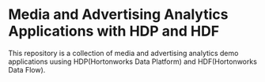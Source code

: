 # Media and Advertising Analytics Applications with HDP and HDF

This repository is a collection of media and advertising analytics demo applications uusing HDP(Hortonworks Data Platform) and HDF(Hortonworks Data Flow). 
